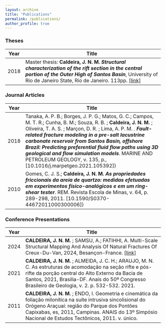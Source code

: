 ```yaml
---
layout: archive
title: "Publications"
permalink: /publications/
author_profile: true
--- 
```


### Theses

| Year | Title |  
|------|-------|  
| 2018 | Master thesis: **Caldeira, J. N. M.** ***Structural characterization of the rift section in the central portion of the Outer High of Santos Basin***, University of Rio de Janeiro State, Rio de Janeiro. 113pp. [[link]](http://www.bdtd.uerj.br/handle/1/7164) |  


### Journal Articles

| Year | Title |  
|------|-------|  
| 2018 | Tanaka, A. P. B.; Borges, J. P. G.; Matos, G. C.; Campos, M. T. R.; Cunha, B. M.; Souza, R. B. ; **Caldeira, J. N. M.** ; Oliveira, T. A. S. ; Marçon, D. R. ; Lima, A. P. M. . ***Fault-related fracture modeling in a pre-salt lacustrine carbonate reservoir from Santos Basin, offshore Brazil: Predicting preferential fluid flow paths using 3D geological and flow simulation models***. MARINE AND PETROLEUM GEOLOGY, v. 135, p., [10.1016/j.marpetgeo.2021.105392]) |  
| 2010 | Gomes, C. J. S.; **Caldeira, J. N. M.**  ***As propriedades friccionais da areia de quartzo: medidas efetuadas em experimentos físico-analógicos e em um ring-shear tester***. REM. Revista Escola de Minas, v. 64, p. 289-298, 2011. [10.1590/S0370-44672011000300006]) |  


### Conference Presentations

| Year | Title |  
|------|-------|  
| 2024 | **CALDEIRA, J. N. M.** ; SAMSU, A.; FATIHHI, A. Multi-Scale Structural Mapping And Analysis Of Natural Fractures Of Creux-Du-Van, 2024, Besançon-France. [[link]](https://juratectonics.sciencesconf.org/data/pages/2024_10_04_Abstract_book_JuraTect_2024.pdf) |  
| 2021 | **CALDEIRA, J. N. M.** ; ALMEIDA, J. C. H.; ARAUJO, M. N. C.  As estruturas de acomodação na seção rifte e pós-rifte da porção central do Alto Externo da Bacia de Santos, 2021, Brasilia-DF. Anais do 50º Congresso Brasileiro de Geologia, v. 2. p. 532-532. 2021. |  
| 2011 | **CALDEIRA, J. N. M.** ; ENDO, I.  Geometria e cinemática da foliação milonítica na suíte intrusiva sincolisional do Orógeno Araçuaí: região do Parque dos Pontões Capixabas, es, 2011, Campinas. ANAIS do 13º Simpósio Nacional de Estudos Tectônicos, 2011. v. único.  |  

